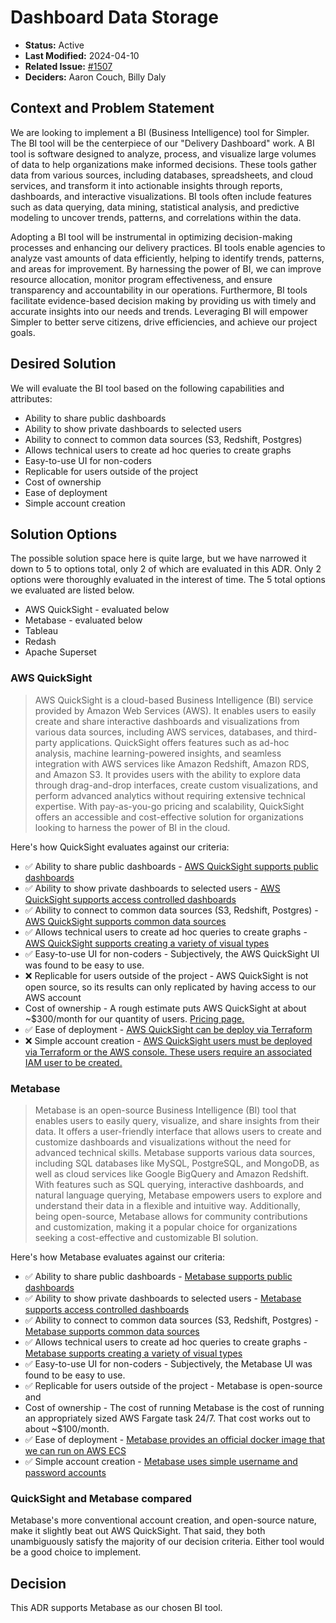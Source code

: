 # Dashboard Data Storage

- **Status:** Active
- **Last Modified:** 2024-04-10
- **Related Issue:** [#1507](https://github.com/HHS/simpler-grants-gov/issues/1507)
- **Deciders:** Aaron Couch, Billy Daly

## Context and Problem Statement

We are looking to implement a BI (Business Intelligence) tool for Simpler. The BI tool will be the centerpiece of our "Delivery Dashboard" work.
A BI tool is software designed to analyze, process, and visualize large volumes of data to help organizations make informed decisions. These tools gather data from various sources, including databases, spreadsheets, and cloud services, and transform it into actionable insights through reports, dashboards, and interactive visualizations. BI tools often include features such as data querying, data mining, statistical analysis, and predictive modeling to uncover trends, patterns, and correlations within the data.

Adopting a BI tool will be instrumental in optimizing decision-making processes and enhancing our delivery practices. BI tools enable agencies to analyze vast amounts of data efficiently, helping to identify trends, patterns, and areas for improvement. By harnessing the power of BI, we can improve resource allocation, monitor program effectiveness, and ensure transparency and accountability in our operations. Furthermore, BI tools facilitate evidence-based decision making by providing us with timely and accurate insights into our needs and trends. Leveraging BI will empower Simpler to better serve citizens, drive efficiencies, and achieve our project goals.

## Desired Solution

We will evaluate the BI tool based on the following capabilities and attributes:

- Ability to share public dashboards
- Ability to show private dashboards to selected users
- Ability to connect to common data sources (S3, Redshift, Postgres)
- Allows technical users to create ad hoc queries to create graphs
- Easy-to-use UI for non-coders
- Replicable for users outside of the project
- Cost of ownership
- Ease of deployment
- Simple account creation

## Solution Options

The possible solution space here is quite large, but we have narrowed it down to 5 to options total, only 2 of which are evaluated in this ADR. Only 2 options were thoroughly evaluated in the interest of time. The 5 total options we evaluated are listed below.

- AWS QuickSight - evaluated below
- Metabase - evaluated below
- Tableau
- Redash
- Apache Superset

### AWS QuickSight

> AWS QuickSight is a cloud-based Business Intelligence (BI) service provided by Amazon Web Services (AWS). It enables users to easily create and share interactive dashboards and visualizations from various data sources, including AWS services, databases, and third-party applications. QuickSight offers features such as ad-hoc analysis, machine learning-powered insights, and seamless integration with AWS services like Amazon Redshift, Amazon RDS, and Amazon S3. It provides users with the ability to explore data through drag-and-drop interfaces, create custom visualizations, and perform advanced analytics without requiring extensive technical expertise. With pay-as-you-go pricing and scalability, QuickSight offers an accessible and cost-effective solution for organizations looking to harness the power of BI in the cloud.

Here's how QuickSight evaluates against our criteria:

- ✅ Ability to share public dashboards - [AWS QuickSight supports public dashboards](https://docs.aws.amazon.com/quicksight/latest/user/embedded-analytics-1-click-public.html)
- ✅ Ability to show private dashboards to selected users - [AWS QuickSight supports access controlled dashboards](https://docs.aws.amazon.com/quicksight/latest/user/sharing-a-dashboard.html)
- ✅ Ability to connect to common data sources (S3, Redshift, Postgres) - [AWS QuickSight supports common data sources](https://docs.aws.amazon.com/quicksight/latest/user/supported-data-sources.html)
- ✅ Allows technical users to create ad hoc queries to create graphs - [AWS QuickSight supports creating a variety of visual types](https://docs.aws.amazon.com/quicksight/latest/user/working-with-visual-types.html)
- ✅ Easy-to-use UI for non-coders - Subjectively, the AWS QuickSight UI was found to be easy to use.
- ❌ Replicable for users outside of the project - AWS QuickSight is not open source, so its results can only replicated by having access to our AWS account
- Cost of ownership - A rough estimate puts AWS QuickSight at about ~$300/month for our quantity of users. [Pricing page.](https://aws.amazon.com/quicksight/pricing/)
- ✅ Ease of deployment - [AWS QuickSight can be deploy via Terraform](https://registry.terraform.io/providers/hashicorp/aws/latest/docs/resources/quicksight_account_subscription)
- ❌ Simple account creation - [AWS QuickSight users must be deployed via Terraform or the AWS console. These users require an associated IAM user to be created.](https://registry.terraform.io/providers/hashicorp/aws/latest/docs/resources/quicksight_user)

### Metabase

> Metabase is an open-source Business Intelligence (BI) tool that enables users to easily query, visualize, and share insights from their data. It offers a user-friendly interface that allows users to create and customize dashboards and visualizations without the need for advanced technical skills. Metabase supports various data sources, including SQL databases like MySQL, PostgreSQL, and MongoDB, as well as cloud services like Google BigQuery and Amazon Redshift. With features such as SQL querying, interactive dashboards, and natural language querying, Metabase empowers users to explore and understand their data in a flexible and intuitive way. Additionally, being open-source, Metabase allows for community contributions and customization, making it a popular choice for organizations seeking a cost-effective and customizable BI solution.

Here's how Metabase evaluates against our criteria:

- ✅ Ability to share public dashboards - [Metabase supports public dashboards](https://www.metabase.com/docs/latest/questions/sharing/public-links)
- ✅ Ability to show private dashboards to selected users - [Metabase supports access controlled dashboards](https://www.metabase.com/learn/administration/guide-to-sharing-data)
- ✅ Ability to connect to common data sources (S3, Redshift, Postgres) - [Metabase supports common data sources](https://www.metabase.com/data_sources/)
- ✅ Allows technical users to create ad hoc queries to create graphs - [Metabase supports creating a variety of visual types](https://www.metabase.com/learn/visualization/)
- ✅ Easy-to-use UI for non-coders - Subjectively, the Metabase UI was found to be easy to use.
- ✅ Replicable for users outside of the project - Metabase is open-source and
- Cost of ownership - The cost of running Metabase is the cost of running an appropriately sized AWS Fargate task 24/7. That cost works out to about ~$100/month.
- ✅ Ease of deployment - [Metabase provides an official docker image that we can run on AWS ECS](https://www.metabase.com/docs/latest/installation-and-operation/running-metabase-on-docker)
- ✅ Simple account creation - [Metabase uses simple username and password accounts](https://www.metabase.com/docs/latest/configuring-metabase/setting-up-metabase)

### QuickSight and Metabase compared

Metabase's more conventional account creation, and open-source nature, make it slightly beat out AWS QuickSight. That said, they both unambiguously satisfy the majority of our decision criteria. Either tool would be a good choice to implement.

## Decision

This ADR supports Metabase as our chosen BI tool.
